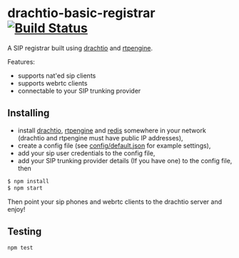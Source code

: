 # drachtio-basic-registrar [![Build Status](https://secure.travis-ci.org/davehorton/drachtio-basic-registrar.png)](http://travis-ci.org/davehorton/drachtio-basic-registrar)

A SIP registrar built using [drachtio](https://drachtio.org) and [rtpengine](https://github.com/sipwise/rtpengine).

Features:

- supports nat'ed sip clients
- supports webrtc clients
- connectable to your SIP trunking provider

## Installing

- install [drachtio](https://drachtio.org), [rtpengine](https://github.com/sipwise/rtpengine) and [redis](https://redis.io) somewhere in your network (drachtio and rtpengine must have public IP addresses),
- create a config file (see [config/default.json](config/default.json) for example settings),
- add your sip user credentials to the config file,
- add your SIP trunking provider details (If you have one) to the config file, then
```bash
$ npm install
$ npm start
```
Then point your sip phones and webrtc clients to the drachtio server and enjoy!

## Testing
```
npm test
```
